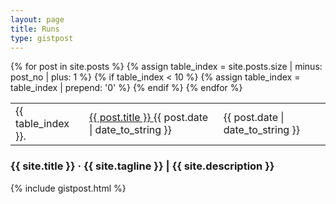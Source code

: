 ```yaml
---
layout: page
title: Runs
type: gistpost
---
```


<div class="runs">
	<table>
		{% for post in site.posts %}
		<!-- {% increment post_no %} -->
		<tr>
			{% assign table_index = site.posts.size | minus: post_no | plus: 1 %}
			{% if table_index < 10 %}
				{% assign table_index = table_index | prepend: '0' %}
			{% endif %}
			<td class="runs-no">{{ table_index }}.</td>
			<td class="runs-link">
				<a href="{{ post.url }}">
					{{ post.title }}
				</a>
				<span class="runs-date">{{ post.date | date_to_string }}</span>
			</td>
			<td class="runs-date">{{ post.date | date_to_string }}</td>
		</tr>
		{% endfor %}
	</table>
</div>

<div class="pagination">
	<h3>{{ site.title }} &middot; {{ site.tagline }} | {{ site.description }}</h3>
	{% include gistpost.html %}
</div>
